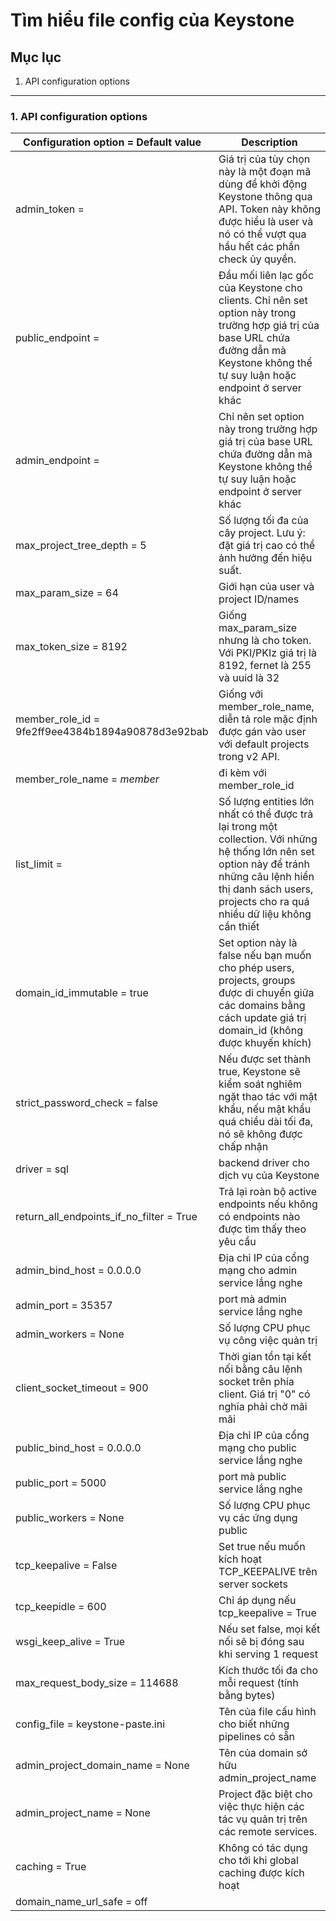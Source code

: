 # Tìm hiểu file config của Keystone

## Mục lục

1. API configuration options


--------

### 1. API configuration options

| Configuration option = Default value | Description |
|--------------------------------------|-------------|
| admin_token = <None> | Giá trị của tùy chọn này là một đoạn mã dùng để khởi động Keystone thông qua API. Token này không được hiểu là user và nó có thể vượt qua hầu hết các phần check ủy quyền. |
| public_endpoint = <None> | Đầu mối liên lạc gốc của Keystone cho clients. Chỉ nên set option này trong trường hợp giá trị của base URL chứa đường dẫn mà Keystone không thể tự suy luận hoặc endpoint ở server khác |
| admin_endpoint = <None> | Chỉ nên set option này trong trường hợp giá trị của base URL chứa đường dẫn mà Keystone không thể tự suy luận hoặc endpoint ở server khác |
| max_project_tree_depth = 5 | Số lượng tối đa của cây project. Lưu ý: đặt giá trị cao có thể ảnh hưởng đến hiệu suất. |
| max_param_size = 64 | Giới hạn của user và project ID/names |
| max_token_size = 8192 | Giống max_param_size nhưng là cho token. Với PKI/PKIz giá trị là 8192, fernet là 255 và uuid là 32 |
| member_role_id = 9fe2ff9ee4384b1894a90878d3e92bab | Giống với member_role_name, diễn tả role mặc định được gán vào user với default projects trong v2 API. |
| member_role_name = _member_ | đi kèm với member_role_id |
| list_limit = <None> | Số lượng entities lớn nhất có thể được trả lại trong một collection. Với những hệ thống lớn nên set option này để tránh những câu lệnh hiển thị danh sách users, projects cho ra quá nhiều dữ liệu không cần thiết |
| domain_id_immutable = true | Set option này là false nếu bạn muốn cho phép users, projects, groups được di chuyển giữa các domains bằng cách update giá trị domain_id (không được khuyến khích) |
| strict_password_check = false | Nếu được set thành true, Keystone sẽ kiểm soát nghiêm ngặt thao tác với mật khẩu, nếu mật khẩu quá chiều dài tối đa, nó sẽ không được chấp nhận |
| driver = sql | backend driver cho dịch vụ của Keystone |
| return_all_endpoints_if_no_filter = True | Trả lại roàn bộ active endpoints nếu không có endpoints nào được tìm thấy theo yêu cầu |
| admin_bind_host = 0.0.0.0 | Địa chỉ IP của cổng mạng cho admin service lắng nghe |
| admin_port = 35357 | port mà admin service lắng nghe |
| admin_workers = None | Số lượng CPU phục vụ công việc quản trị |
| client_socket_timeout = 900 | Thời gian tồn tại kết nối bằng câu lệnh socket trên phía client. Giá trị "0" có nghĩa phải chờ mãi mãi |
| public_bind_host = 0.0.0.0 | Địa chỉ IP của cổng mạng cho public service lắng nghe |
| public_port = 5000 | port mà public service lắng nghe |
| public_workers = None | Số lượng CPU phục vụ các ứng dụng public |
| tcp_keepalive = False | Set true nếu muốn kích hoạt TCP_KEEPALIVE trên server sockets |
| tcp_keepidle = 600 | Chỉ áp dụng nếu tcp_keepalive = True |
| wsgi_keep_alive = True | Nếu set false, mọi kết nối sẽ bị đóng sau khi serving 1 request |
| max_request_body_size = 114688 | Kích thước tối đa cho mỗi request (tính bằng bytes) |
| config_file = keystone-paste.ini | Tên của file cấu hình cho biết những pipelines có sẵn |
| admin_project_domain_name = None | Tên của domain sở hữu admin_project_name |
| admin_project_name = None | Project đặc biệt cho việc thực hiện các tác vụ quản trị trên các remote services. |
| caching = True | Không có tác dụng cho tới khi global caching được kích hoạt |
| domain_name_url_safe = off |
